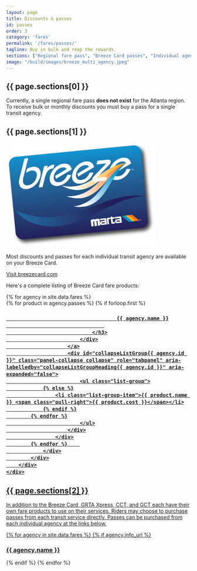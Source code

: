 ```yaml
---
layout: page
title: Discounts & passes
id: passes
order: 3
category: 'fares'
permalink: '/fares/passes/'
tagline: Buy in bulk and reap the rewards.
sections: ["Regional fare pass", "Breeze Card passes", "Individual agency fare products"]
image: "/build/images/breeze_multi_agency.jpeg"
---
```


## {{ page.sections[0] }}

Currently, a single regional fare pass **does not exist** for the Atlanta region. To receive bulk or monthly discounts you must buy a pass for a single transit agency.


<div class="row">
	<div class="col-md-12">
		<h2 id="{{ page.sections[1] | slugify }}">{{ page.sections[1] }}</h2>
		<div class="col-sm-6 col-xs-12 pull-right">
			<img class="img-responsive center-block" style="max-height: 285px" src="/build/images/breeze_shadow.png">
		</div>
		<p>Most discounts and passes for each individual transit agency are available on your Breeze Card.</p>
		<p class="text-center bottom-buffer"><a class="btn btn-lg btn-primary top-buffer" href="http://breezecard.com/">Visit breezecard.com <span class="glyphicon glyphicon-new-window" aria-hidden="true"></span></a></p>
		<p>Here's a complete listing of Breeze Card fare products:</p>
		<div class="row">
			<div class="col-sm-6">
			{% for agency in site.data.fares %}
				<div class="panel-group" role="tablist">
				{% for product in agency.passes %}
					{% if forloop.first %}
					<div class="panel panel-default">
						<a role="button" data-toggle="collapse" href="#collapseListGroup{{ agency.id }}" aria-expanded="false" aria-controls="collapseListGroup{{ agency.id }}">	
							<div class="panel-heading" role="tab" id="collapseListGroupHeading{{ agency.id }}">
								<h3 class="panel-title">
									
										{{ agency.name }}
									
								</h3>
							</div>
						</a>
						<div id="collapseListGroup{{ agency.id }}" class="panel-collapse collapse" role="tabpanel" aria-labelledby="collapseListGroupHeading{{ agency.id }}" aria-expanded="false">
							<ul class="list-group">
				{% else %}
					<li class="list-group-item">{{ product.name }} <span class="pull-right">{{ product.cost }}</span></li>
				{% endif %}
			{% endfor %}
							</ul>
						</div>
					</div>
			{% endfor %}	
				</div>
			</div>
		</div>
	</div>
</div>
</div>
<div class="row">
	<div class="col-xs-12">
		<h2 id="{{ page.sections[2] | slugify }}">{{ page.sections[2] }}</h2>
	</div>
	<div class="col-sm-6">
		<p>
			In addition to the Breeze Card, GRTA Xpress, CCT, and GCT each have their own fare products to use on their services. Riders may choose to purchase passes from each transit service directly. Passes can be purchased from each individual agency at the links below.
		</p>
	</div>
	<div class="col-sm-6">
		<div class="row">
			{% for agency in site.data.fares %}
			{% if agency.info_url %}
			<div class="col-xs-6">
				<div class="thumbnail">
					<div class="caption">
						<h3>{{ agency.name }}</h3>
						<a class="btn btn-primary top-buffer" target="_blank" href="{{ agency.info_url }}" alt="Fare information" title="Fare information"><i class="fa fa-info-circle"></i></a>
						<a class="btn btn-success top-buffer" target="_blank" href="{{ agency.purchase_url }}" alt="Purchase fare" title="Purchase fare"><i class="fa fa-shopping-cart"></i></a>
					</div>
				</div>
			</div>
			{% endif %}
			{% endfor %}
		</div>
	</div>
</div>



